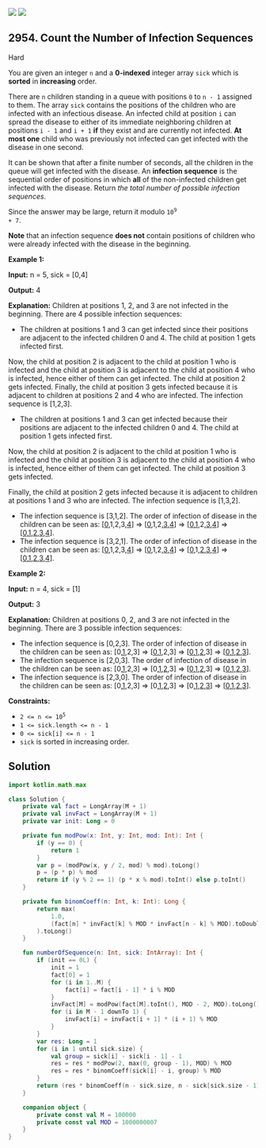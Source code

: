 [![](https://img.shields.io/github/stars/javadev/LeetCode-in-Kotlin?label=Stars&style=flat-square)](https://github.com/javadev/LeetCode-in-Kotlin)
[![](https://img.shields.io/github/forks/javadev/LeetCode-in-Kotlin?label=Fork%20me%20on%20GitHub%20&style=flat-square)](https://github.com/javadev/LeetCode-in-Kotlin/fork)

## 2954\. Count the Number of Infection Sequences

Hard

You are given an integer `n` and a **0-indexed** integer array `sick` which is **sorted** in **increasing** order.

There are `n` children standing in a queue with positions `0` to `n - 1` assigned to them. The array `sick` contains the positions of the children who are infected with an infectious disease. An infected child at position `i` can spread the disease to either of its immediate neighboring children at positions `i - 1` and `i + 1` **if** they exist and are currently not infected. **At most one** child who was previously not infected can get infected with the disease in one second.

It can be shown that after a finite number of seconds, all the children in the queue will get infected with the disease. An **infection sequence** is the sequential order of positions in which **all** of the non-infected children get infected with the disease. Return _the total number of possible infection sequences_.

Since the answer may be large, return it modulo <code>10<sup>9</sup> + 7</code>.

**Note** that an infection sequence **does not** contain positions of children who were already infected with the disease in the beginning.

**Example 1:**

**Input:** n = 5, sick = [0,4]

**Output:** 4

**Explanation:** Children at positions 1, 2, and 3 are not infected in the beginning. There are 4 possible infection sequences: 
- The children at positions 1 and 3 can get infected since their positions are adjacent to the infected children 0 and 4. The child at position 1 gets infected first. 

Now, the child at position 2 is adjacent to the child at position 1 who is infected and the child at position 3 is adjacent to the child at position 4 who is infected, hence either of them can get infected. The child at position 2 gets infected. Finally, the child at position 3 gets infected because it is adjacent to children at positions 2 and 4 who are infected. The infection sequence is [1,2,3]. 
- The children at positions 1 and 3 can get infected because their positions are adjacent to the infected children 0 and 4. The child at position 1 gets infected first. 

Now, the child at position 2 is adjacent to the child at position 1 who is infected and the child at position 3 is adjacent to the child at position 4 who is infected, hence either of them can get infected. The child at position 3 gets infected. 

Finally, the child at position 2 gets infected because it is adjacent to children at positions 1 and 3 who are infected. The infection sequence is [1,3,2]. 
- The infection sequence is [3,1,2]. The order of infection of disease in the children can be seen as: [<ins>0</ins>,1,2,3,<ins>4</ins>] => [<ins>0</ins>,1,2,<ins>3</ins>,<ins>4</ins>] => [<ins>0</ins>,<ins>1</ins>,2,<ins>3</ins>,<ins>4</ins>] => [<ins>0</ins>,<ins>1</ins>,<ins>2</ins>,<ins>3</ins>,<ins>4</ins>]. 
- The infection sequence is [3,2,1]. The order of infection of disease in the children can be seen as: [<ins>0</ins>,1,2,3,<ins>4</ins>] => [<ins>0</ins>,1,2,<ins>3</ins>,<ins>4</ins>] => [<ins>0</ins>,1,<ins>2</ins>,<ins>3</ins>,<ins>4</ins>] => [<ins>0</ins>,<ins>1</ins>,<ins>2</ins>,<ins>3</ins>,<ins>4</ins>].

**Example 2:**

**Input:** n = 4, sick = [1]

**Output:** 3

**Explanation:** Children at positions 0, 2, and 3 are not infected in the beginning. There are 3 possible infection sequences: 
- The infection sequence is [0,2,3]. The order of infection of disease in the children can be seen as: [0,<ins>1</ins>,2,3] => [<ins>0</ins>,<ins>1</ins>,2,3] => [<ins>0</ins>,<ins>1</ins>,<ins>2</ins>,3] => [<ins>0</ins>,<ins>1</ins>,<ins>2</ins>,<ins>3</ins>]. 
- The infection sequence is [2,0,3]. The order of infection of disease in the children can be seen as: [0,<ins>1</ins>,2,3] => [0,<ins>1</ins>,<ins>2</ins>,3] => [<ins>0</ins>,<ins>1</ins>,<ins>2</ins>,3] => [<ins>0</ins>,<ins>1</ins>,<ins>2</ins>,<ins>3</ins>]. 
- The infection sequence is [2,3,0]. The order of infection of disease in the children can be seen as: [0,<ins>1</ins>,2,3] => [0,<ins>1</ins>,<ins>2</ins>,3] => [0,<ins>1</ins>,<ins>2</ins>,<ins>3</ins>] => [<ins>0</ins>,<ins>1</ins>,<ins>2</ins>,<ins>3</ins>].

**Constraints:**

*   <code>2 <= n <= 10<sup>5</sup></code>
*   `1 <= sick.length <= n - 1`
*   `0 <= sick[i] <= n - 1`
*   `sick` is sorted in increasing order.

## Solution

```kotlin
import kotlin.math.max

class Solution {
    private val fact = LongArray(M + 1)
    private val invFact = LongArray(M + 1)
    private var init: Long = 0

    private fun modPow(x: Int, y: Int, mod: Int): Int {
        if (y == 0) {
            return 1
        }
        var p = (modPow(x, y / 2, mod) % mod).toLong()
        p = (p * p) % mod
        return if (y % 2 == 1) (p * x % mod).toInt() else p.toInt()
    }

    private fun binomCoeff(n: Int, k: Int): Long {
        return max(
            1.0,
            (fact[n] * invFact[k] % MOD * invFact[n - k] % MOD).toDouble(),
        ).toLong()
    }

    fun numberOfSequence(n: Int, sick: IntArray): Int {
        if (init == 0L) {
            init = 1
            fact[0] = 1
            for (i in 1..M) {
                fact[i] = fact[i - 1] * i % MOD
            }
            invFact[M] = modPow(fact[M].toInt(), MOD - 2, MOD).toLong()
            for (i in M - 1 downTo 1) {
                invFact[i] = invFact[i + 1] * (i + 1) % MOD
            }
        }
        var res: Long = 1
        for (i in 1 until sick.size) {
            val group = sick[i] - sick[i - 1] - 1
            res = res * modPow(2, max(0, group - 1), MOD) % MOD
            res = res * binomCoeff(sick[i] - i, group) % MOD
        }
        return (res * binomCoeff(n - sick.size, n - sick[sick.size - 1] - 1) % MOD).toInt()
    }

    companion object {
        private const val M = 100000
        private const val MOD = 1000000007
    }
}
```